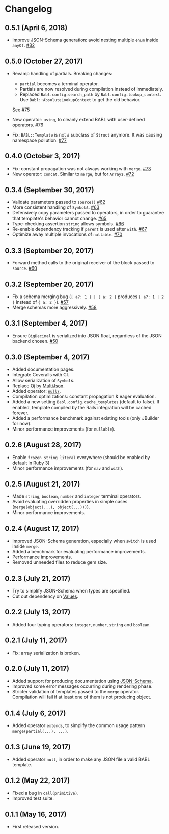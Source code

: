 # Changelog

## 0.5.1 (April 6, 2018)
- Improve JSON-Schema generation: avoid nesting multiple `enum` inside `anyOf`. [#82](https://github.com/getbannerman/babl/pull/82)

## 0.5.0 (October 27, 2017)
- Revamp handling of partials. Breaking changes:
    - `partial` becomes a terminal operator.
    - Partials are now resolved during compilation instead of immediately.
    - Replaced `Babl.config.search_path` by `Babl.config.lookup_context`. Use `Babl::AbsoluteLookupContext`
    to get the old behavior.

    See [#75](https://github.com/getbannerman/babl/pull/75)

- New operator: `using`, to cleanly extend BABL with user-defined operators. [#76](https://github.com/getbannerman/babl/pull/76)
- Fix: `BABL::Template` is not a subclass of `Struct` anymore. It was causing namespace pollution. [#77](https://github.com/getbannerman/babl/pull/77)

## 0.4.0 (October 3, 2017)
- Fix: constant propagation was not always working with `merge`. [#73](https://github.com/getbannerman/babl/pull/73)
- New operator: `concat`. Similar to `merge`, but for `Array`s. [#72](https://github.com/getbannerman/babl/pull/72)

## 0.3.4 (September 30, 2017)
- Validate parameters passed to `source()` [#62](https://github.com/getbannerman/babl/pull/62)
- More consistent handling of `Symbol`s. [#63](https://github.com/getbannerman/babl/pull/63)
- Defensively copy parameters passed to operators, in order to guarantee that template's behavior cannot change. [#65](https://github.com/getbannerman/babl/pull/65)
- Type-checking assertion `string` allows symbols. [#66](https://github.com/getbannerman/babl/pull/66)
- Re-enable dependency tracking if `parent` is used after `with`. [#67](https://github.com/getbannerman/babl/pull/67)
- Optimize away multiple invocations of `nullable`. [#70](https://github.com/getbannerman/babl/pull/70)

## 0.3.3 (September 20, 2017)
- Forward method calls to the original receiver of the block passed to `source`. [#60](https://github.com/getbannerman/babl/pull/60)

## 0.3.2 (September 20, 2017)
- Fix a schema merging bug (`{ a?: 1 } | { a: 2 }` produces `{ a?: 1 | 2 }`  instead of `{ a: 2 }`). [#57](https://github.com/getbannerman/babl/pull/57)
- Merge schemas more aggressively. [#58](https://github.com/getbannerman/babl/pull/58)

## 0.3.1 (September 4, 2017)
- Ensure `BigDecimal` is serialized into JSON float, regardless of the JSON backend chosen. [#50](https://github.com/getbannerman/babl/pull/50)

## 0.3.0 (September 4, 2017)
- Added documentation pages.
- Integrate Coveralls with CI.
- Allow serialization of `Symbol`s.
- Replace [Oj](https://github.com/ohler55/oj) by [MultiJson](https://github.com/intridea/multi_json).
- Added operator: [`null?`](pages/operators.md#is_null).
- Compilation optimizations: constant propagation & eager evaluation.
- Added a new setting `Babl.config.cache_templates` (default to false). If enabled, template compiled by the Rails integration will be cached forever.
- Added a performance benchmark against existing tools (only JBuilder for now).
- Minor performance improvements (for `nullable`).

## 0.2.6 (August 28, 2017)
- Enable `frozen_string_literal` everywhere (should be enabled by default in Ruby 3)
- Minor performance improvements (for `nav` and `with`).

## 0.2.5 (August 21, 2017)
- Made `string`, `boolean`, `number` and `integer` terminal operators.
- Avoid evaluating overridden properties in simple cases (`merge(object(...), object(...)))`).
- Minor performance improvements.

## 0.2.4 (August 17, 2017)
- Improved JSON-Schema generation, especially when `switch` is used inside `merge`.
- Added a benchmark for evaluating performance improvements.
- Performance improvements.
- Removed unneeded files to reduce gem size.

## 0.2.3 (July 21, 2017)
- Try to simplify JSON-Schema when types are specified.
- Cut out dependency on [Values](https://github.com/tcrayford/Values).

## 0.2.2 (July 13, 2017)

- Added four typing operators: `integer`, `number`, `string` and `boolean`.

## 0.2.1 (July 11, 2017)

- Fix: array serialization is broken.

## 0.2.0 (July 11, 2017)

- Added support for producing documentation using [JSON-Schema](http://json-schema.org/).
- Improved some error messages occurring during rendering phase.
- Stricter validation of templates passed to the `merge` operator. Compilation will fail if at least one of them is not producing object.

## 0.1.4 (July 6, 2017)

- Added operator `extends`, to simplify the common usage pattern `merge(partial(...), ...)`.

## 0.1.3 (June 19, 2017)

- Added operator `null`, in order to make any JSON file a valid BABL template.

## 0.1.2 (May 22, 2017)

- Fixed a bug in `call(primitive)`.
- Improved test suite.

## 0.1.1 (May 16, 2017)

- First released version.
